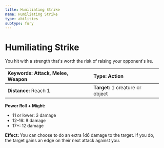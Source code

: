 ```yaml
---
title: Humiliating Strike
name: Humiliating Strike
type: abilities
subtype: fury
---
```


# Humiliating Strike

You hit with a strength that's worth the risk of raising your opponent's ire.

| **Keywords:** Attack, Melee, Weapon | **Type:** Action                 |
| :---------------------------------- | :------------------------------- |
| **Distance:** Reach 1               | **Target:** 1 creature or object |

**Power Roll + Might:**

- 11 or lower: 3 damage
- 12–16: 8 damage
- 17+: 12 damage

**Effect:** You can choose to do an extra 1d6 damage to the target. If you do, the target gains an edge on their next attack against you.
